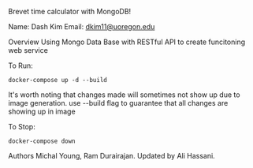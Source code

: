 Brevet time calculator with MongoDB!

Name: Dash Kim
Email: dkim11@uoregon.edu

Overview
Using Mongo Data Base with RESTful API to create funcitoning web service

To Run:

	docker-compose up -d --build
It's worth noting that changes made will sometimes not show up due to image generation. use --build flag to guarantee that all changes are showing up in image

To Stop:

	docker-compose down

Authors
Michal Young, Ram Durairajan. Updated by Ali Hassani.